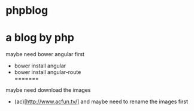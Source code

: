 phpblog  
=======  
  
a blog by php  
=======  

maybe need bower angular first
- bower install angular  
- bower install angular-route  
=======  
  
maybe need download the images  
- (ac)[http://www.acfun.tv/]
and maybe need to rename the images first